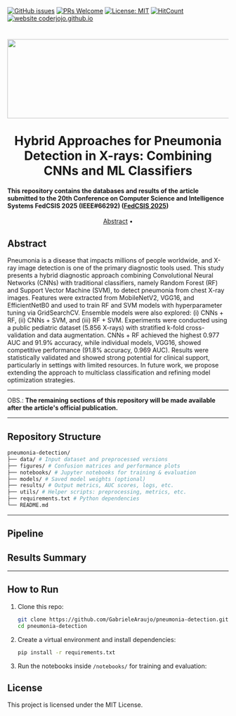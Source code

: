 [![GitHub issues](https://img.shields.io/github/issues/GabrieleAraujo/pneumonia-detection)](https://github.com/GabrieleAraujo/pneumonia_detection/issues)
[![PRs Welcome](https://img.shields.io/badge/PRs-welcome-blue.svg?style=flat-square)](https://github.com/GabrieleAraujo/pneumonia-detection/pulls)
[![License: MIT](https://img.shields.io/badge/License-MIT-yellow.svg)](LICENSE)
[![HitCount](https://views.whatilearened.today/views/github/GabrieleAraujo/pneumonia-detection.svg)](https://github.com/GabrieleAraujo/pneumonia-detection) 
[![website coderjojo.github.io](https://img.shields.io/website-up-down-yellow-red/http/coderjojo.github.io/creative-profile-readme.svg)](http://laca-ufopa.com.br/)

<h1 align="center">
  <img align="center" alt="FedCSIS" height="180" width="2200" src="https://2025.fedcsis.org/sites/2025/files/Fedcsis2025-2400x300.png"> <br>

  <br>
   Hybrid Approaches for Pneumonia Detection in X-rays: Combining CNNs and ML Classifiers
  <br>
</h1>

<h4 align=“center”>This repository contains the databases and results of the article submitted to the 20th Conference on Computer Science and Intelligence Systems FedCSIS 2025 (IEEE#66292) (<a href=“[https://www.sbcas2025.com/](https://2025.fedcsis.org/)”>FedCSIS 2025</a>)</h4>

<p align="center">
  <a href="#abstract">Abstract</a> •
  <!-- <a href="#overview">Overview</a> •
  <a href="#conteúdo">Conteúdo</a> • -->
  <!-- <a href="#autores">Autores</a> -->
</p>

## Abstract

Pneumonia is a disease that impacts millions of people worldwide, and X-ray image detection is one of the primary diagnostic tools used. This study presents a hybrid diagnostic approach combining Convolutional Neural Networks (CNNs) with traditional classifiers, namely Random Forest (RF) and Support Vector Machine (SVM), to detect pneumonia from chest X-ray images. Features were extracted from MobileNetV2, VGG16, and EfficientNetB0 and used to train RF and SVM models with hyperparameter tuning via GridSearchCV. Ensemble models were also explored: (i) CNNs + RF, (ii) CNNs + SVM, and (iii) RF + SVM. Experiments were conducted using a public pediatric dataset (5.856 X-rays) with stratified k-fold cross-validation and data augmentation. CNNs + RF achieved the highest 0.977 AUC and 91.9\% accuracy, while individual models, VGG16, showed competitive performance (91.8\% accuracy, 0.969 AUC). Results were statistically validated and showed strong potential for clinical support, particularly in settings with limited resources. In future work, we propose extending the approach to multiclass classification and refining model optimization strategies.

---

OBS.: **The remaining sections of this repository will be made available after the article's official publication.**


<!--
Key findings:
- **CNNs + RF** achieved the best performance: **91.9% accuracy, AUC = 0.977**;
- **CNNs + SVM** achieved the best recall: **0.979**, reducing false negatives;
- Statistical tests confirmed the significance of the results.

The results suggest this hybrid pipeline is suitable for deployment in **low-resource clinical environments**.  
Future work includes multiclass classification and improved ensemble strategies.
-->
---

## Repository Structure
```bash 
pneumonia-detection/
├── data/ # Input dataset and preprocessed versions
├── figures/ # Confusion matrices and performance plots
├── notebooks/ # Jupyter notebooks for training & evaluation
├── models/ # Saved model weights (optional)
├── results/ # Output metrics, AUC scores, logs, etc.
├── utils/ # Helper scripts: preprocessing, metrics, etc.
├── requirements.txt # Python dependencies
└── README.md
```
---
<!--
## Dataset

We used the [Chest X-ray dataset by Kermany et al. (2018)](https://data.mendeley.com/datasets/rscbjbr9sj/3), containing:
- 5.856 pediatric chest X-rays (normal and pneumonia)
- Data balanced and preprocessed
- Augmented using rotations, flips, shifts, and brightness changes
-->
## Pipeline


## Results Summary
<!--
### Best performing models

| Model         | Accuracy | Recall | F1-score | AUC   |
|---------------|----------|--------|----------|--------|
| CNNs + RF     | **91.9%** | 91.9%  | 91.8%    | **0.977** |
| CNNs + SVM    | 89.7%    | **97.9%** | 91.7%    | 0.963 |
| VGG16         | 91.8%    | 91.8%  | 91.7%    | 0.969 |
-->
---

## How to Run

1. Clone this repo:
   ```bash
   git clone https://github.com/GabrieleAraujo/pneumonia-detection.git
   cd pneumonia-detection

2. Create a virtual environment and install dependencies:
   ```bash
   pip install -r requirements.txt
4. Run the notebooks inside `/notebooks/` for training and evaluation:

## License
This project is licensed under the MIT License.


